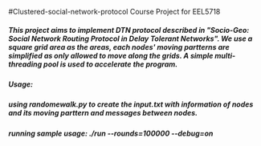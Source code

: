 #Clustered-social-network-protocol
Course Project for EEL5718
##### This project aims to implement DTN protocol described in "Socio-Geo: Social Network Routing Protocol in Delay Tolerant Networks". We use a square grid area as the areas, each nodes' moving partterns are simplified as only allowed to move along the grids. A simple multi-threading pool is used to accelerate the program.

##### Usage:
##### using randomewalk.py to create the input.txt with information of nodes and its moving parttern and messages between nodes.
##### running sample usage: ./run --rounds=100000 --debug=on
